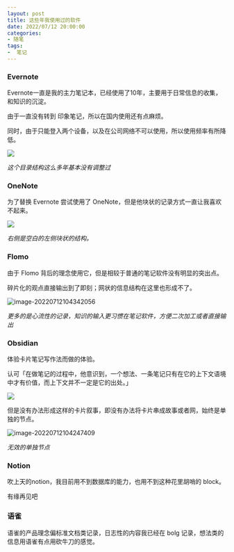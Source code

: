 ```yaml
---
layout: post
title: 这些年我使用过的软件
date: 2022/07/12 20:00:00
categories:
- 随笔
tags:
-  笔记
---
```


### Evernote

Evernote一直是我的主力笔记本，已经使用了10年，主要用于日常信息的收集，和知识的沉淀。

由于一直没有转到 印象笔记，所以在国内使用还有点麻烦。

同时，由于只能登入两个设备，以及在公司网络不可以使用，所以使用频率有所降低。

![](https://pics.naaln.com/blog/2022-07-12-876ec8.png-basicBlog)

*这个目录结构这么多年基本没有调整过*

### OneNote

为了替换 Evernote 尝试使用了 OneNote，但是他块状的记录方式一直让我喜欢不起来。

![](https://pics.naaln.com/blog/2022-07-12-9c05ff.png-basicBlog)

*右侧是空白的左侧块状的结构。*

### Flomo

由于 Flomo 背后的理念使用它，但是相较于普通的笔记软件没有明显的突出点。

碎片化的观点直接输出到了即刻；网状的信息结构在这里也形成不了。

![image-20220712104342056](https://pics.naaln.com/blog/2022-07-12-3f6bd1.png-basicBlog)

*更多的是心流性的记录，知识的输入更习惯在笔记软件，方便二次加工或者直接输出*

### Obsidian

体验卡片笔记写作法而做的体验。

认可「在做笔记的过程中，他意识到，一个想法、一条笔记只有在它的上下文语境中才有价值，而上下文并不一定是它的出处。」

![](https://flomo-resource.oss-cn-shanghai.aliyuncs.com/101/images-398.png)

但是没有办法形成这样的卡片叙事，即没有办法将卡片串成故事或者网，始终是单独的节点。

![image-20220712104247409](https://pics.naaln.com/blog/2022-07-12-8a86ab.png-basicBlog)

*无效的单独节点*

### Notion

吹上天的notion，我目前用不到数据库的能力，也用不到这种花里胡哨的 block。

有缘再见吧

### 语雀

语雀的产品理念偏标准文档类记录，日志性的内容我已经在 bolg 记录，想法类的信息用语雀有点用砍牛刀的感觉。